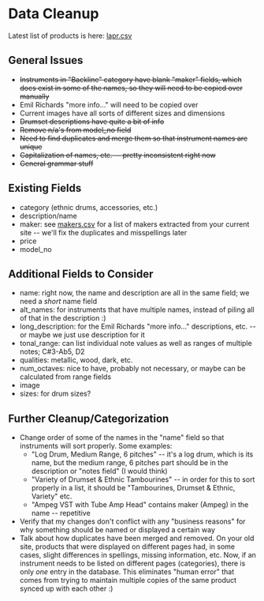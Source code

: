 
# Data Cleanup

Latest list of products is here: [lapr.csv](lapr.csv)

## General Issues

- ~~Instruments in "Backline" category have blank "maker" fields, which does exist in some of the names, so they will need to be copied over manually~~
- Emil Richards "more info..." will need to be copied over
- Current images have all sorts of different sizes and dimensions
- ~~Drumset descriptions have quite a bit of info~~
- ~~Remove n/a's from model_no field~~ 
- ~~Need to find duplicates and merge them so that instrument names are unique~~ 
- ~~Capitalization of names, etc. -- pretty inconsistent right now~~
- ~~General grammar stuff~~

## Existing Fields

- category (ethnic drums, accessories, etc.)
- description/name
- maker: see [makers.csv](makers.csv) for a list of makers extracted from your current site -- we'll fix the duplicates and misspellings later
- price
- model_no

## Additional Fields to Consider

- name: right now, the name and description are all in the same field; we need a *short* name field
- alt_names: for instruments that have multiple names, instead of piling all of that in the description :)
- long_description: for the Emil Richards "more info..." descriptions, etc. -- or maybe we just use description for it
- tonal_range: can list individual note values as well as ranges of multiple notes; C#3-Ab5, D2
- qualities: metallic, wood, dark, etc.
- num_octaves: nice to have, probably not necessary, or maybe can be calculated from range fields
- image
- sizes: for drum sizes?

## Further Cleanup/Categorization

- Change order of some of the names in the "name" field so that instruments will sort properly. Some examples:
  - "Log Drum, Medium Range, 6 pitches" -- it's a log drum, which is its name, but the medium range, 6 pitches part should be in the description or "notes field" (I would think)
  - "Variety of Drumset & Ethnic Tambourines" -- in order for this to sort properly in a list, it should be "Tambourines, Drumset & Ethnic, Variety" etc.
  - "Ampeg VST with Tube Amp Head" contains maker (Ampeg) in the name -- repetitive
- Verify that my changes don't conflict with any "business reasons" for why something should be named or displayed a certain way
- Talk about how duplicates have been merged and removed. On your old site, products that were displayed on different pages had, in some cases, slight differences in spellings, missing information, etc. Now, if an instrument needs to be listed on different pages (categories), there is only *one* entry in the database. This eliminates "human error" that comes from trying to maintain multiple copies of the same product synced up with each other :)
